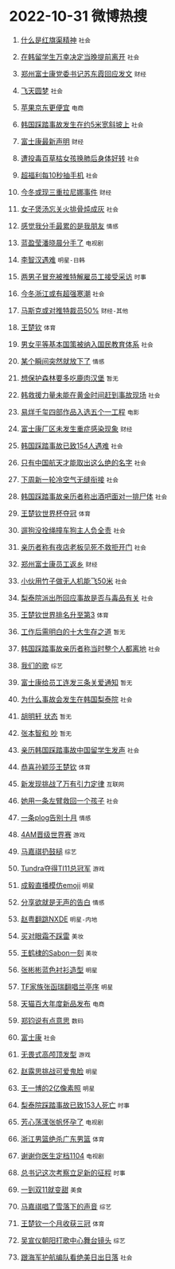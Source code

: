 # 2022-10-31 微博热搜 
1. [什么是红旗渠精神](https://m.weibo.cn/search?containerid=100103type%3D1%26t%3D10%26q%3D%23%E4%BB%80%E4%B9%88%E6%98%AF%E7%BA%A2%E6%97%97%E6%B8%A0%E7%B2%BE%E7%A5%9E%23&stream_entry_id=51&isnewpage=1&extparam=seat%3D1%26c_type%3D51%26filter_type%3Drealtimehot%26pos%3D0%26dgr%3D0%26cate%3D10103%26display_time%3D1667167445%26pre_seqid%3D1667167445843025306314&luicode=10000011&lfid=106003type%3D25%26t%3D3%26disable_hot%3D1%26filter_type%3Drealtimehot) `社会` 

2. [在韩留学生万幸决定当晚提前离开](https://m.weibo.cn/search?containerid=100103type%3D1%26t%3D10%26q%3D%23%E5%9C%A8%E9%9F%A9%E7%95%99%E5%AD%A6%E7%94%9F%E4%B8%87%E5%B9%B8%E5%86%B3%E5%AE%9A%E5%BD%93%E6%99%9A%E6%8F%90%E5%89%8D%E7%A6%BB%E5%BC%80%23&stream_entry_id=31&isnewpage=1&extparam=seat%3D1%26realpos%3D1%26pos%3D0%26band_rank%3D1%26dgr%3D0%26flag%3D0%26c_type%3D31%26q%3D%2523%25E5%259C%25A8%25E9%259F%25A9%25E7%2595%2599%25E5%25AD%25A6%25E7%2594%259F%25E4%25B8%2587%25E5%25B9%25B8%25E5%2586%25B3%25E5%25AE%259A%25E5%25BD%2593%25E6%2599%259A%25E6%258F%2590%25E5%2589%258D%25E7%25A6%25BB%25E5%25BC%2580%2523%26filter_type%3Drealtimehot%26cate%3D0%26lcate%3D5001%26display_time%3D1667167445%26pre_seqid%3D1667167445843025306314&luicode=10000011&lfid=106003type%3D25%26t%3D3%26disable_hot%3D1%26filter_type%3Drealtimehot) `社会` 

3. [郑州富士康党委书记苏东霞回应发文](https://m.weibo.cn/search?containerid=100103type%3D1%26t%3D10%26q%3D%23%E9%83%91%E5%B7%9E%E5%AF%8C%E5%A3%AB%E5%BA%B7%E5%85%9A%E5%A7%94%E4%B9%A6%E8%AE%B0%E8%8B%8F%E4%B8%9C%E9%9C%9E%E5%9B%9E%E5%BA%94%E5%8F%91%E6%96%87%23&stream_entry_id=31&isnewpage=1&extparam=seat%3D1%26realpos%3D2%26pos%3D1%26band_rank%3D2%26dgr%3D0%26flag%3D0%26c_type%3D31%26q%3D%2523%25E9%2583%2591%25E5%25B7%259E%25E5%25AF%258C%25E5%25A3%25AB%25E5%25BA%25B7%25E5%2585%259A%25E5%25A7%2594%25E4%25B9%25A6%25E8%25AE%25B0%25E8%258B%258F%25E4%25B8%259C%25E9%259C%259E%25E5%259B%259E%25E5%25BA%2594%25E5%258F%2591%25E6%2596%2587%2523%26filter_type%3Drealtimehot%26cate%3D0%26lcate%3D5001%26display_time%3D1667167445%26pre_seqid%3D1667167445843025306314&luicode=10000011&lfid=106003type%3D25%26t%3D3%26disable_hot%3D1%26filter_type%3Drealtimehot) `财经` 

4. [飞天圆梦](https://m.weibo.cn/search?containerid=100103type%3D1%26t%3D10%26q%3D%23%E9%A3%9E%E5%A4%A9%E5%9C%86%E6%A2%A6%23&stream_entry_id=31&isnewpage=1&extparam=seat%3D1%26realpos%3D3%26pos%3D2%26band_rank%3D3%26dgr%3D0%26flag%3D0%26c_type%3D31%26q%3D%2523%25E9%25A3%259E%25E5%25A4%25A9%25E5%259C%2586%25E6%25A2%25A6%2523%26filter_type%3Drealtimehot%26cate%3D0%26lcate%3D5001%26display_time%3D1667167445%26pre_seqid%3D1667167445843025306314&luicode=10000011&lfid=106003type%3D25%26t%3D3%26disable_hot%3D1%26filter_type%3Drealtimehot) `社会` 

5. [苹果京东更便宜](https://m.weibo.cn/search?containerid=100103type%3D1%26t%3D10%26q%3D%23%E8%8B%B9%E6%9E%9C%E4%BA%AC%E4%B8%9C%E6%9B%B4%E4%BE%BF%E5%AE%9C%23&stream_entry_id=31&isnewpage=1&extparam=seat%3D1%26pos%3D3%26band_rank%3D4%26topic_ad%3D1%26dgr%3D0%26c_type%3D31%26q%3D%2523%25E8%258B%25B9%25E6%259E%259C%25E4%25BA%25AC%25E4%25B8%259C%25E6%259B%25B4%25E4%25BE%25BF%25E5%25AE%259C%2523%26filter_type%3Drealtimehot%26cate%3D0%26lcate%3D5001%26adid%3D169555%26display_time%3D1667167445%26pre_seqid%3D1667167445843025306314&luicode=10000011&lfid=106003type%3D25%26t%3D3%26disable_hot%3D1%26filter_type%3Drealtimehot) `电商` 

6. [韩国踩踏事故发生在约5米宽斜坡上](https://m.weibo.cn/search?containerid=100103type%3D1%26t%3D10%26q%3D%23%E9%9F%A9%E5%9B%BD%E8%B8%A9%E8%B8%8F%E4%BA%8B%E6%95%85%E5%8F%91%E7%94%9F%E5%9C%A8%E7%BA%A65%E7%B1%B3%E5%AE%BD%E6%96%9C%E5%9D%A1%E4%B8%8A%23&stream_entry_id=31&isnewpage=1&extparam=seat%3D1%26realpos%3D4%26pos%3D4%26band_rank%3D4%26dgr%3D0%26flag%3D0%26c_type%3D31%26q%3D%2523%25E9%259F%25A9%25E5%259B%25BD%25E8%25B8%25A9%25E8%25B8%258F%25E4%25BA%258B%25E6%2595%2585%25E5%258F%2591%25E7%2594%259F%25E5%259C%25A8%25E7%25BA%25A65%25E7%25B1%25B3%25E5%25AE%25BD%25E6%2596%259C%25E5%259D%25A1%25E4%25B8%258A%2523%26filter_type%3Drealtimehot%26cate%3D0%26lcate%3D5001%26display_time%3D1667167445%26pre_seqid%3D1667167445843025306314&luicode=10000011&lfid=106003type%3D25%26t%3D3%26disable_hot%3D1%26filter_type%3Drealtimehot) `社会` 

7. [富士康最新声明](https://m.weibo.cn/search?containerid=100103type%3D1%26t%3D10%26q%3D%23%E5%AF%8C%E5%A3%AB%E5%BA%B7%E6%9C%80%E6%96%B0%E5%A3%B0%E6%98%8E%23&stream_entry_id=31&isnewpage=1&extparam=seat%3D1%26realpos%3D5%26pos%3D5%26band_rank%3D5%26dgr%3D0%26flag%3D0%26c_type%3D31%26q%3D%2523%25E5%25AF%258C%25E5%25A3%25AB%25E5%25BA%25B7%25E6%259C%2580%25E6%2596%25B0%25E5%25A3%25B0%25E6%2598%258E%2523%26filter_type%3Drealtimehot%26cate%3D0%26lcate%3D5001%26display_time%3D1667167445%26pre_seqid%3D1667167445843025306314&luicode=10000011&lfid=106003type%3D25%26t%3D3%26disable_hot%3D1%26filter_type%3Drealtimehot) `财经` 

8. [遭投毒百草枯女孩换肺后身体好转](https://m.weibo.cn/search?containerid=100103type%3D1%26t%3D10%26q%3D%23%E9%81%AD%E6%8A%95%E6%AF%92%E7%99%BE%E8%8D%89%E6%9E%AF%E5%A5%B3%E5%AD%A9%E6%8D%A2%E8%82%BA%E5%90%8E%E8%BA%AB%E4%BD%93%E5%A5%BD%E8%BD%AC%23&stream_entry_id=31&isnewpage=1&extparam=seat%3D1%26realpos%3D6%26pos%3D6%26band_rank%3D6%26dgr%3D0%26flag%3D0%26c_type%3D31%26q%3D%2523%25E9%2581%25AD%25E6%258A%2595%25E6%25AF%2592%25E7%2599%25BE%25E8%258D%2589%25E6%259E%25AF%25E5%25A5%25B3%25E5%25AD%25A9%25E6%258D%25A2%25E8%2582%25BA%25E5%2590%258E%25E8%25BA%25AB%25E4%25BD%2593%25E5%25A5%25BD%25E8%25BD%25AC%2523%26filter_type%3Drealtimehot%26cate%3D0%26lcate%3D5001%26display_time%3D1667167445%26pre_seqid%3D1667167445843025306314&luicode=10000011&lfid=106003type%3D25%26t%3D3%26disable_hot%3D1%26filter_type%3Drealtimehot) `社会` 

9. [超福利每10秒抽手机](https://m.weibo.cn/search?containerid=100103type%3D1%26t%3D10%26q%3D%23%E8%B6%85%E7%A6%8F%E5%88%A9%E6%AF%8F10%E7%A7%92%E6%8A%BD%E6%89%8B%E6%9C%BA%23&stream_entry_id=31&isnewpage=1&extparam=seat%3D1%26pos%3D7%26band_rank%3D7%26topic_ad%3D1%26dgr%3D0%26c_type%3D31%26q%3D%2523%25E8%25B6%2585%25E7%25A6%258F%25E5%2588%25A9%25E6%25AF%258F10%25E7%25A7%2592%25E6%258A%25BD%25E6%2589%258B%25E6%259C%25BA%2523%26filter_type%3Drealtimehot%26cate%3D0%26lcate%3D5001%26adid%3D169393%26display_time%3D1667167445%26pre_seqid%3D1667167445843025306314&luicode=10000011&lfid=106003type%3D25%26t%3D3%26disable_hot%3D1%26filter_type%3Drealtimehot) `社会` 

10. [今冬或现三重拉尼娜事件](https://m.weibo.cn/search?containerid=100103type%3D1%26t%3D10%26q%3D%23%E4%BB%8A%E5%86%AC%E6%88%96%E7%8E%B0%E4%B8%89%E9%87%8D%E6%8B%89%E5%B0%BC%E5%A8%9C%E4%BA%8B%E4%BB%B6%23&stream_entry_id=31&isnewpage=1&extparam=seat%3D1%26realpos%3D7%26pos%3D8%26band_rank%3D7%26dgr%3D0%26flag%3D0%26c_type%3D31%26q%3D%2523%25E4%25BB%258A%25E5%2586%25AC%25E6%2588%2596%25E7%258E%25B0%25E4%25B8%2589%25E9%2587%258D%25E6%258B%2589%25E5%25B0%25BC%25E5%25A8%259C%25E4%25BA%258B%25E4%25BB%25B6%2523%26filter_type%3Drealtimehot%26cate%3D0%26lcate%3D5001%26display_time%3D1667167445%26pre_seqid%3D1667167445843025306314&luicode=10000011&lfid=106003type%3D25%26t%3D3%26disable_hot%3D1%26filter_type%3Drealtimehot) `财经` 

11. [女子煲汤忘关火排骨炖成灰](https://m.weibo.cn/search?containerid=100103type%3D1%26t%3D10%26q%3D%23%E5%A5%B3%E5%AD%90%E7%85%B2%E6%B1%A4%E5%BF%98%E5%85%B3%E7%81%AB%E6%8E%92%E9%AA%A8%E7%82%96%E6%88%90%E7%81%B0%23&stream_entry_id=31&isnewpage=1&extparam=seat%3D1%26realpos%3D8%26pos%3D9%26band_rank%3D8%26dgr%3D0%26flag%3D0%26c_type%3D31%26q%3D%2523%25E5%25A5%25B3%25E5%25AD%2590%25E7%2585%25B2%25E6%25B1%25A4%25E5%25BF%2598%25E5%2585%25B3%25E7%2581%25AB%25E6%258E%2592%25E9%25AA%25A8%25E7%2582%2596%25E6%2588%2590%25E7%2581%25B0%2523%26filter_type%3Drealtimehot%26cate%3D0%26lcate%3D5001%26display_time%3D1667167445%26pre_seqid%3D1667167445843025306314&luicode=10000011&lfid=106003type%3D25%26t%3D3%26disable_hot%3D1%26filter_type%3Drealtimehot) `社会` 

12. [感觉我分手最累的是我朋友](https://m.weibo.cn/search?containerid=100103type%3D1%26t%3D10%26q%3D%23%E6%84%9F%E8%A7%89%E6%88%91%E5%88%86%E6%89%8B%E6%9C%80%E7%B4%AF%E7%9A%84%E6%98%AF%E6%88%91%E6%9C%8B%E5%8F%8B%23&stream_entry_id=31&isnewpage=1&extparam=seat%3D1%26realpos%3D9%26pos%3D10%26band_rank%3D9%26dgr%3D0%26flag%3D0%26c_type%3D31%26q%3D%2523%25E6%2584%259F%25E8%25A7%2589%25E6%2588%2591%25E5%2588%2586%25E6%2589%258B%25E6%259C%2580%25E7%25B4%25AF%25E7%259A%2584%25E6%2598%25AF%25E6%2588%2591%25E6%259C%258B%25E5%258F%258B%2523%26filter_type%3Drealtimehot%26cate%3D0%26lcate%3D5001%26display_time%3D1667167445%26pre_seqid%3D1667167445843025306314&luicode=10000011&lfid=106003type%3D25%26t%3D3%26disable_hot%3D1%26filter_type%3Drealtimehot) `情感` 

13. [蓝盈莹潘晓晨分手了](https://m.weibo.cn/search?containerid=100103type%3D1%26t%3D10%26q%3D%23%E8%93%9D%E7%9B%88%E8%8E%B9%E6%BD%98%E6%99%93%E6%99%A8%E5%88%86%E6%89%8B%E4%BA%86%23&stream_entry_id=31&isnewpage=1&extparam=seat%3D1%26realpos%3D10%26pos%3D11%26band_rank%3D10%26dgr%3D0%26flag%3D2%26c_type%3D31%26q%3D%2523%25E8%2593%259D%25E7%259B%2588%25E8%258E%25B9%25E6%25BD%2598%25E6%2599%2593%25E6%2599%25A8%25E5%2588%2586%25E6%2589%258B%25E4%25BA%2586%2523%26filter_type%3Drealtimehot%26cate%3D0%26lcate%3D5001%26display_time%3D1667167445%26pre_seqid%3D1667167445843025306314&luicode=10000011&lfid=106003type%3D25%26t%3D3%26disable_hot%3D1%26filter_type%3Drealtimehot) `电视剧` 

14. [李智汉遇难](https://m.weibo.cn/search?containerid=100103type%3D1%26t%3D10%26q%3D%23%E6%9D%8E%E6%99%BA%E6%B1%89%E9%81%87%E9%9A%BE%23&stream_entry_id=31&isnewpage=1&extparam=seat%3D1%26realpos%3D11%26pos%3D12%26band_rank%3D11%26dgr%3D0%26flag%3D2%26c_type%3D31%26q%3D%2523%25E6%259D%258E%25E6%2599%25BA%25E6%25B1%2589%25E9%2581%2587%25E9%259A%25BE%2523%26filter_type%3Drealtimehot%26cate%3D0%26lcate%3D5001%26display_time%3D1667167445%26pre_seqid%3D1667167445843025306314&luicode=10000011&lfid=106003type%3D25%26t%3D3%26disable_hot%3D1%26filter_type%3Drealtimehot) `明星-日韩` 

15. [两男子冒充被推特解雇员工接受采访](https://m.weibo.cn/search?containerid=100103type%3D1%26t%3D10%26q%3D%23%E4%B8%A4%E7%94%B7%E5%AD%90%E5%86%92%E5%85%85%E8%A2%AB%E6%8E%A8%E7%89%B9%E8%A7%A3%E9%9B%87%E5%91%98%E5%B7%A5%E6%8E%A5%E5%8F%97%E9%87%87%E8%AE%BF%23&stream_entry_id=31&isnewpage=1&extparam=seat%3D1%26realpos%3D12%26pos%3D13%26band_rank%3D12%26dgr%3D0%26flag%3D1%26c_type%3D31%26q%3D%2523%25E4%25B8%25A4%25E7%2594%25B7%25E5%25AD%2590%25E5%2586%2592%25E5%2585%2585%25E8%25A2%25AB%25E6%258E%25A8%25E7%2589%25B9%25E8%25A7%25A3%25E9%259B%2587%25E5%2591%2598%25E5%25B7%25A5%25E6%258E%25A5%25E5%258F%2597%25E9%2587%2587%25E8%25AE%25BF%2523%26filter_type%3Drealtimehot%26cate%3D0%26lcate%3D5001%26display_time%3D1667167445%26pre_seqid%3D1667167445843025306314&luicode=10000011&lfid=106003type%3D25%26t%3D3%26disable_hot%3D1%26filter_type%3Drealtimehot) `时事` 

16. [今冬浙江或有超强寒潮](https://m.weibo.cn/search?containerid=100103type%3D1%26t%3D10%26q%3D%23%E4%BB%8A%E5%86%AC%E6%B5%99%E6%B1%9F%E6%88%96%E6%9C%89%E8%B6%85%E5%BC%BA%E5%AF%92%E6%BD%AE%23&stream_entry_id=31&isnewpage=1&extparam=seat%3D1%26realpos%3D13%26pos%3D14%26band_rank%3D13%26dgr%3D0%26flag%3D1%26c_type%3D31%26q%3D%2523%25E4%25BB%258A%25E5%2586%25AC%25E6%25B5%2599%25E6%25B1%259F%25E6%2588%2596%25E6%259C%2589%25E8%25B6%2585%25E5%25BC%25BA%25E5%25AF%2592%25E6%25BD%25AE%2523%26filter_type%3Drealtimehot%26cate%3D0%26lcate%3D5001%26display_time%3D1667167445%26pre_seqid%3D1667167445843025306314&luicode=10000011&lfid=106003type%3D25%26t%3D3%26disable_hot%3D1%26filter_type%3Drealtimehot) `社会` 

17. [马斯克或对推特裁员50%](https://m.weibo.cn/search?containerid=100103type%3D1%26t%3D10%26q%3D%23%E9%A9%AC%E6%96%AF%E5%85%8B%E6%88%96%E5%AF%B9%E6%8E%A8%E7%89%B9%E8%A3%81%E5%91%9850%25%23&stream_entry_id=31&isnewpage=1&extparam=seat%3D1%26realpos%3D14%26pos%3D15%26band_rank%3D14%26dgr%3D0%26flag%3D0%26c_type%3D31%26q%3D%2523%25E9%25A9%25AC%25E6%2596%25AF%25E5%2585%258B%25E6%2588%2596%25E5%25AF%25B9%25E6%258E%25A8%25E7%2589%25B9%25E8%25A3%2581%25E5%2591%259850%2525%2523%26filter_type%3Drealtimehot%26cate%3D0%26lcate%3D5001%26display_time%3D1667167445%26pre_seqid%3D1667167445843025306314&luicode=10000011&lfid=106003type%3D25%26t%3D3%26disable_hot%3D1%26filter_type%3Drealtimehot) `财经-其他` 

18. [王楚钦](https://m.weibo.cn/search?containerid=100103type%3D1%26t%3D10%26q%3D%23%E7%8E%8B%E6%A5%9A%E9%92%A6%23&stream_entry_id=31&isnewpage=1&extparam=seat%3D1%26realpos%3D15%26pos%3D16%26band_rank%3D15%26dgr%3D0%26flag%3D0%26c_type%3D31%26q%3D%2523%25E7%258E%258B%25E6%25A5%259A%25E9%2592%25A6%2523%26filter_type%3Drealtimehot%26cate%3D0%26lcate%3D5001%26display_time%3D1667167445%26pre_seqid%3D1667167445843025306314&luicode=10000011&lfid=106003type%3D25%26t%3D3%26disable_hot%3D1%26filter_type%3Drealtimehot) `体育` 

19. [男女平等基本国策被纳入国民教育体系](https://m.weibo.cn/search?containerid=100103type%3D1%26t%3D10%26q%3D%23%E7%94%B7%E5%A5%B3%E5%B9%B3%E7%AD%89%E5%9F%BA%E6%9C%AC%E5%9B%BD%E7%AD%96%E8%A2%AB%E7%BA%B3%E5%85%A5%E5%9B%BD%E6%B0%91%E6%95%99%E8%82%B2%E4%BD%93%E7%B3%BB%23&stream_entry_id=31&isnewpage=1&extparam=seat%3D1%26realpos%3D16%26pos%3D17%26band_rank%3D16%26dgr%3D0%26flag%3D0%26c_type%3D31%26q%3D%2523%25E7%2594%25B7%25E5%25A5%25B3%25E5%25B9%25B3%25E7%25AD%2589%25E5%259F%25BA%25E6%259C%25AC%25E5%259B%25BD%25E7%25AD%2596%25E8%25A2%25AB%25E7%25BA%25B3%25E5%2585%25A5%25E5%259B%25BD%25E6%25B0%2591%25E6%2595%2599%25E8%2582%25B2%25E4%25BD%2593%25E7%25B3%25BB%2523%26filter_type%3Drealtimehot%26cate%3D0%26lcate%3D5001%26display_time%3D1667167445%26pre_seqid%3D1667167445843025306314&luicode=10000011&lfid=106003type%3D25%26t%3D3%26disable_hot%3D1%26filter_type%3Drealtimehot) `社会` 

20. [某个瞬间突然就放下了](https://m.weibo.cn/search?containerid=100103type%3D1%26t%3D10%26q%3D%23%E6%9F%90%E4%B8%AA%E7%9E%AC%E9%97%B4%E7%AA%81%E7%84%B6%E5%B0%B1%E6%94%BE%E4%B8%8B%E4%BA%86%23&stream_entry_id=31&isnewpage=1&extparam=seat%3D1%26realpos%3D17%26pos%3D18%26band_rank%3D17%26dgr%3D0%26flag%3D0%26c_type%3D31%26q%3D%2523%25E6%259F%2590%25E4%25B8%25AA%25E7%259E%25AC%25E9%2597%25B4%25E7%25AA%2581%25E7%2584%25B6%25E5%25B0%25B1%25E6%2594%25BE%25E4%25B8%258B%25E4%25BA%2586%2523%26filter_type%3Drealtimehot%26cate%3D0%26lcate%3D5001%26display_time%3D1667167445%26pre_seqid%3D1667167445843025306314&luicode=10000011&lfid=106003type%3D25%26t%3D3%26disable_hot%3D1%26filter_type%3Drealtimehot) `情感` 

21. [想保护森林要多吃鹿肉汉堡](https://m.weibo.cn/search?containerid=100103type%3D1%26t%3D10%26q%3D%23%E6%83%B3%E4%BF%9D%E6%8A%A4%E6%A3%AE%E6%9E%97%E8%A6%81%E5%A4%9A%E5%90%83%E9%B9%BF%E8%82%89%E6%B1%89%E5%A0%A1%23&stream_entry_id=31&isnewpage=1&extparam=seat%3D1%26realpos%3D18%26pos%3D19%26band_rank%3D18%26dgr%3D0%26flag%3D0%26c_type%3D31%26q%3D%2523%25E6%2583%25B3%25E4%25BF%259D%25E6%258A%25A4%25E6%25A3%25AE%25E6%259E%2597%25E8%25A6%2581%25E5%25A4%259A%25E5%2590%2583%25E9%25B9%25BF%25E8%2582%2589%25E6%25B1%2589%25E5%25A0%25A1%2523%26filter_type%3Drealtimehot%26cate%3D0%26lcate%3D5001%26display_time%3D1667167445%26pre_seqid%3D1667167445843025306314&luicode=10000011&lfid=106003type%3D25%26t%3D3%26disable_hot%3D1%26filter_type%3Drealtimehot) `暂无` 

22. [韩救援力量未能在黄金时间赶到事故现场](https://m.weibo.cn/search?containerid=100103type%3D1%26t%3D10%26q%3D%23%E9%9F%A9%E6%95%91%E6%8F%B4%E5%8A%9B%E9%87%8F%E6%9C%AA%E8%83%BD%E5%9C%A8%E9%BB%84%E9%87%91%E6%97%B6%E9%97%B4%E8%B5%B6%E5%88%B0%E4%BA%8B%E6%95%85%E7%8E%B0%E5%9C%BA%23&stream_entry_id=31&isnewpage=1&extparam=seat%3D1%26realpos%3D19%26pos%3D20%26band_rank%3D19%26dgr%3D0%26flag%3D0%26c_type%3D31%26q%3D%2523%25E9%259F%25A9%25E6%2595%2591%25E6%258F%25B4%25E5%258A%259B%25E9%2587%258F%25E6%259C%25AA%25E8%2583%25BD%25E5%259C%25A8%25E9%25BB%2584%25E9%2587%2591%25E6%2597%25B6%25E9%2597%25B4%25E8%25B5%25B6%25E5%2588%25B0%25E4%25BA%258B%25E6%2595%2585%25E7%258E%25B0%25E5%259C%25BA%2523%26filter_type%3Drealtimehot%26cate%3D0%26lcate%3D5001%26display_time%3D1667167445%26pre_seqid%3D1667167445843025306314&luicode=10000011&lfid=106003type%3D25%26t%3D3%26disable_hot%3D1%26filter_type%3Drealtimehot) `社会` 

23. [易烊千玺四部作品入选五个一工程](https://m.weibo.cn/search?containerid=100103type%3D1%26t%3D10%26q%3D%23%E6%98%93%E7%83%8A%E5%8D%83%E7%8E%BA%E5%9B%9B%E9%83%A8%E4%BD%9C%E5%93%81%E5%85%A5%E9%80%89%E4%BA%94%E4%B8%AA%E4%B8%80%E5%B7%A5%E7%A8%8B%23&stream_entry_id=31&isnewpage=1&extparam=seat%3D1%26realpos%3D20%26pos%3D21%26band_rank%3D20%26dgr%3D0%26flag%3D0%26c_type%3D31%26q%3D%2523%25E6%2598%2593%25E7%2583%258A%25E5%258D%2583%25E7%258E%25BA%25E5%259B%259B%25E9%2583%25A8%25E4%25BD%259C%25E5%2593%2581%25E5%2585%25A5%25E9%2580%2589%25E4%25BA%2594%25E4%25B8%25AA%25E4%25B8%2580%25E5%25B7%25A5%25E7%25A8%258B%2523%26filter_type%3Drealtimehot%26cate%3D0%26lcate%3D5001%26display_time%3D1667167445%26pre_seqid%3D1667167445843025306314&luicode=10000011&lfid=106003type%3D25%26t%3D3%26disable_hot%3D1%26filter_type%3Drealtimehot) `电影` 

24. [富士康厂区未发生重症感染现象](https://m.weibo.cn/search?containerid=100103type%3D1%26t%3D10%26q%3D%23%E5%AF%8C%E5%A3%AB%E5%BA%B7%E5%8E%82%E5%8C%BA%E6%9C%AA%E5%8F%91%E7%94%9F%E9%87%8D%E7%97%87%E6%84%9F%E6%9F%93%E7%8E%B0%E8%B1%A1%23&stream_entry_id=31&isnewpage=1&extparam=seat%3D1%26realpos%3D21%26pos%3D22%26band_rank%3D21%26dgr%3D0%26flag%3D0%26c_type%3D31%26q%3D%2523%25E5%25AF%258C%25E5%25A3%25AB%25E5%25BA%25B7%25E5%258E%2582%25E5%258C%25BA%25E6%259C%25AA%25E5%258F%2591%25E7%2594%259F%25E9%2587%258D%25E7%2597%2587%25E6%2584%259F%25E6%259F%2593%25E7%258E%25B0%25E8%25B1%25A1%2523%26filter_type%3Drealtimehot%26cate%3D0%26lcate%3D5001%26display_time%3D1667167445%26pre_seqid%3D1667167445843025306314&luicode=10000011&lfid=106003type%3D25%26t%3D3%26disable_hot%3D1%26filter_type%3Drealtimehot) `财经` 

25. [韩国踩踏事故已致154人遇难](https://m.weibo.cn/search?containerid=100103type%3D1%26t%3D10%26q%3D%23%E9%9F%A9%E5%9B%BD%E8%B8%A9%E8%B8%8F%E4%BA%8B%E6%95%85%E5%B7%B2%E8%87%B4154%E4%BA%BA%E9%81%87%E9%9A%BE%23&stream_entry_id=31&isnewpage=1&extparam=seat%3D1%26realpos%3D22%26pos%3D23%26band_rank%3D22%26dgr%3D0%26flag%3D0%26c_type%3D31%26q%3D%2523%25E9%259F%25A9%25E5%259B%25BD%25E8%25B8%25A9%25E8%25B8%258F%25E4%25BA%258B%25E6%2595%2585%25E5%25B7%25B2%25E8%2587%25B4154%25E4%25BA%25BA%25E9%2581%2587%25E9%259A%25BE%2523%26filter_type%3Drealtimehot%26cate%3D0%26lcate%3D5001%26display_time%3D1667167445%26pre_seqid%3D1667167445843025306314&luicode=10000011&lfid=106003type%3D25%26t%3D3%26disable_hot%3D1%26filter_type%3Drealtimehot) `社会` 

26. [只有中国航天才能取出这么绝的名字](https://m.weibo.cn/search?containerid=100103type%3D1%26t%3D10%26q%3D%23%E5%8F%AA%E6%9C%89%E4%B8%AD%E5%9B%BD%E8%88%AA%E5%A4%A9%E6%89%8D%E8%83%BD%E5%8F%96%E5%87%BA%E8%BF%99%E4%B9%88%E7%BB%9D%E7%9A%84%E5%90%8D%E5%AD%97%23&stream_entry_id=31&isnewpage=1&extparam=seat%3D1%26realpos%3D23%26pos%3D24%26band_rank%3D23%26dgr%3D0%26flag%3D0%26c_type%3D31%26q%3D%2523%25E5%258F%25AA%25E6%259C%2589%25E4%25B8%25AD%25E5%259B%25BD%25E8%2588%25AA%25E5%25A4%25A9%25E6%2589%258D%25E8%2583%25BD%25E5%258F%2596%25E5%2587%25BA%25E8%25BF%2599%25E4%25B9%2588%25E7%25BB%259D%25E7%259A%2584%25E5%2590%258D%25E5%25AD%2597%2523%26filter_type%3Drealtimehot%26cate%3D0%26lcate%3D5001%26display_time%3D1667167445%26pre_seqid%3D1667167445843025306314&luicode=10000011&lfid=106003type%3D25%26t%3D3%26disable_hot%3D1%26filter_type%3Drealtimehot) `社会` 

27. [下周新一轮冷空气无缝衔接](https://m.weibo.cn/search?containerid=100103type%3D1%26t%3D10%26q%3D%23%E4%B8%8B%E5%91%A8%E6%96%B0%E4%B8%80%E8%BD%AE%E5%86%B7%E7%A9%BA%E6%B0%94%E6%97%A0%E7%BC%9D%E8%A1%94%E6%8E%A5%23&stream_entry_id=31&isnewpage=1&extparam=seat%3D1%26realpos%3D24%26pos%3D25%26band_rank%3D24%26dgr%3D0%26flag%3D0%26c_type%3D31%26q%3D%2523%25E4%25B8%258B%25E5%2591%25A8%25E6%2596%25B0%25E4%25B8%2580%25E8%25BD%25AE%25E5%2586%25B7%25E7%25A9%25BA%25E6%25B0%2594%25E6%2597%25A0%25E7%25BC%259D%25E8%25A1%2594%25E6%258E%25A5%2523%26filter_type%3Drealtimehot%26cate%3D0%26lcate%3D5001%26display_time%3D1667167445%26pre_seqid%3D1667167445843025306314&luicode=10000011&lfid=106003type%3D25%26t%3D3%26disable_hot%3D1%26filter_type%3Drealtimehot) `社会` 

28. [韩国踩踏事故亲历者称出酒吧面对一排尸体](https://m.weibo.cn/search?containerid=100103type%3D1%26t%3D10%26q%3D%23%E9%9F%A9%E5%9B%BD%E8%B8%A9%E8%B8%8F%E4%BA%8B%E6%95%85%E4%BA%B2%E5%8E%86%E8%80%85%E7%A7%B0%E5%87%BA%E9%85%92%E5%90%A7%E9%9D%A2%E5%AF%B9%E4%B8%80%E6%8E%92%E5%B0%B8%E4%BD%93%23&stream_entry_id=31&isnewpage=1&extparam=seat%3D1%26realpos%3D25%26pos%3D26%26band_rank%3D25%26dgr%3D0%26flag%3D0%26c_type%3D31%26q%3D%2523%25E9%259F%25A9%25E5%259B%25BD%25E8%25B8%25A9%25E8%25B8%258F%25E4%25BA%258B%25E6%2595%2585%25E4%25BA%25B2%25E5%258E%2586%25E8%2580%2585%25E7%25A7%25B0%25E5%2587%25BA%25E9%2585%2592%25E5%2590%25A7%25E9%259D%25A2%25E5%25AF%25B9%25E4%25B8%2580%25E6%258E%2592%25E5%25B0%25B8%25E4%25BD%2593%2523%26filter_type%3Drealtimehot%26cate%3D0%26lcate%3D5001%26display_time%3D1667167445%26pre_seqid%3D1667167445843025306314&luicode=10000011&lfid=106003type%3D25%26t%3D3%26disable_hot%3D1%26filter_type%3Drealtimehot) `社会` 

29. [王楚钦世界杯夺冠](https://m.weibo.cn/search?containerid=100103type%3D1%26t%3D10%26q%3D%23%E7%8E%8B%E6%A5%9A%E9%92%A6%E4%B8%96%E7%95%8C%E6%9D%AF%E5%A4%BA%E5%86%A0%23&stream_entry_id=31&isnewpage=1&extparam=seat%3D1%26realpos%3D26%26pos%3D27%26band_rank%3D26%26dgr%3D0%26flag%3D0%26c_type%3D31%26q%3D%2523%25E7%258E%258B%25E6%25A5%259A%25E9%2592%25A6%25E4%25B8%2596%25E7%2595%258C%25E6%259D%25AF%25E5%25A4%25BA%25E5%2586%25A0%2523%26filter_type%3Drealtimehot%26cate%3D0%26lcate%3D5001%26display_time%3D1667167445%26pre_seqid%3D1667167445843025306314&luicode=10000011&lfid=106003type%3D25%26t%3D3%26disable_hot%3D1%26filter_type%3Drealtimehot) `体育` 

30. [遛狗没拴绳撞车狗主人负全责](https://m.weibo.cn/search?containerid=100103type%3D1%26t%3D10%26q%3D%23%E9%81%9B%E7%8B%97%E6%B2%A1%E6%8B%B4%E7%BB%B3%E6%92%9E%E8%BD%A6%E7%8B%97%E4%B8%BB%E4%BA%BA%E8%B4%9F%E5%85%A8%E8%B4%A3%23&stream_entry_id=31&isnewpage=1&extparam=seat%3D1%26realpos%3D27%26pos%3D28%26band_rank%3D27%26dgr%3D0%26flag%3D0%26c_type%3D31%26q%3D%2523%25E9%2581%259B%25E7%258B%2597%25E6%25B2%25A1%25E6%258B%25B4%25E7%25BB%25B3%25E6%2592%259E%25E8%25BD%25A6%25E7%258B%2597%25E4%25B8%25BB%25E4%25BA%25BA%25E8%25B4%259F%25E5%2585%25A8%25E8%25B4%25A3%2523%26filter_type%3Drealtimehot%26cate%3D0%26lcate%3D5001%26display_time%3D1667167445%26pre_seqid%3D1667167445843025306314&luicode=10000011&lfid=106003type%3D25%26t%3D3%26disable_hot%3D1%26filter_type%3Drealtimehot) `社会` 

31. [亲历者称有夜店老板见死不救拒开门](https://m.weibo.cn/search?containerid=100103type%3D1%26t%3D10%26q%3D%23%E4%BA%B2%E5%8E%86%E8%80%85%E7%A7%B0%E6%9C%89%E5%A4%9C%E5%BA%97%E8%80%81%E6%9D%BF%E8%A7%81%E6%AD%BB%E4%B8%8D%E6%95%91%E6%8B%92%E5%BC%80%E9%97%A8%23&stream_entry_id=31&isnewpage=1&extparam=seat%3D1%26realpos%3D28%26pos%3D29%26band_rank%3D28%26dgr%3D0%26flag%3D0%26c_type%3D31%26q%3D%2523%25E4%25BA%25B2%25E5%258E%2586%25E8%2580%2585%25E7%25A7%25B0%25E6%259C%2589%25E5%25A4%259C%25E5%25BA%2597%25E8%2580%2581%25E6%259D%25BF%25E8%25A7%2581%25E6%25AD%25BB%25E4%25B8%258D%25E6%2595%2591%25E6%258B%2592%25E5%25BC%2580%25E9%2597%25A8%2523%26filter_type%3Drealtimehot%26cate%3D0%26lcate%3D5001%26display_time%3D1667167445%26pre_seqid%3D1667167445843025306314&luicode=10000011&lfid=106003type%3D25%26t%3D3%26disable_hot%3D1%26filter_type%3Drealtimehot) `社会` 

32. [郑州富士康员工返乡](https://m.weibo.cn/search?containerid=100103type%3D1%26t%3D10%26q%3D%23%E9%83%91%E5%B7%9E%E5%AF%8C%E5%A3%AB%E5%BA%B7%E5%91%98%E5%B7%A5%E8%BF%94%E4%B9%A1%23&stream_entry_id=31&isnewpage=1&extparam=seat%3D1%26realpos%3D29%26pos%3D30%26band_rank%3D29%26dgr%3D0%26flag%3D0%26c_type%3D31%26q%3D%2523%25E9%2583%2591%25E5%25B7%259E%25E5%25AF%258C%25E5%25A3%25AB%25E5%25BA%25B7%25E5%2591%2598%25E5%25B7%25A5%25E8%25BF%2594%25E4%25B9%25A1%2523%26filter_type%3Drealtimehot%26cate%3D0%26lcate%3D5001%26display_time%3D1667167445%26pre_seqid%3D1667167445843025306314&luicode=10000011&lfid=106003type%3D25%26t%3D3%26disable_hot%3D1%26filter_type%3Drealtimehot) `财经` 

33. [小伙用竹子做无人机能飞50米](https://m.weibo.cn/search?containerid=100103type%3D1%26t%3D10%26q%3D%23%E5%B0%8F%E4%BC%99%E7%94%A8%E7%AB%B9%E5%AD%90%E5%81%9A%E6%97%A0%E4%BA%BA%E6%9C%BA%E8%83%BD%E9%A3%9E50%E7%B1%B3%23&stream_entry_id=31&isnewpage=1&extparam=seat%3D1%26realpos%3D30%26pos%3D31%26band_rank%3D30%26dgr%3D0%26flag%3D0%26c_type%3D31%26q%3D%2523%25E5%25B0%258F%25E4%25BC%2599%25E7%2594%25A8%25E7%25AB%25B9%25E5%25AD%2590%25E5%2581%259A%25E6%2597%25A0%25E4%25BA%25BA%25E6%259C%25BA%25E8%2583%25BD%25E9%25A3%259E50%25E7%25B1%25B3%2523%26filter_type%3Drealtimehot%26cate%3D0%26lcate%3D5001%26display_time%3D1667167445%26pre_seqid%3D1667167445843025306314&luicode=10000011&lfid=106003type%3D25%26t%3D3%26disable_hot%3D1%26filter_type%3Drealtimehot) `社会` 

34. [梨泰院派出所回应事故是否与毒品有关](https://m.weibo.cn/search?containerid=100103type%3D1%26t%3D10%26q%3D%23%E6%A2%A8%E6%B3%B0%E9%99%A2%E6%B4%BE%E5%87%BA%E6%89%80%E5%9B%9E%E5%BA%94%E4%BA%8B%E6%95%85%E6%98%AF%E5%90%A6%E4%B8%8E%E6%AF%92%E5%93%81%E6%9C%89%E5%85%B3%23&stream_entry_id=31&isnewpage=1&extparam=seat%3D1%26realpos%3D31%26pos%3D32%26band_rank%3D31%26dgr%3D0%26flag%3D0%26c_type%3D31%26q%3D%2523%25E6%25A2%25A8%25E6%25B3%25B0%25E9%2599%25A2%25E6%25B4%25BE%25E5%2587%25BA%25E6%2589%2580%25E5%259B%259E%25E5%25BA%2594%25E4%25BA%258B%25E6%2595%2585%25E6%2598%25AF%25E5%2590%25A6%25E4%25B8%258E%25E6%25AF%2592%25E5%2593%2581%25E6%259C%2589%25E5%2585%25B3%2523%26filter_type%3Drealtimehot%26cate%3D0%26lcate%3D5001%26display_time%3D1667167445%26pre_seqid%3D1667167445843025306314&luicode=10000011&lfid=106003type%3D25%26t%3D3%26disable_hot%3D1%26filter_type%3Drealtimehot) `社会` 

35. [王楚钦世界排名升至第3](https://m.weibo.cn/search?containerid=100103type%3D1%26t%3D10%26q%3D%23%E7%8E%8B%E6%A5%9A%E9%92%A6%E4%B8%96%E7%95%8C%E6%8E%92%E5%90%8D%E5%8D%87%E8%87%B3%E7%AC%AC3%23&stream_entry_id=31&isnewpage=1&extparam=seat%3D1%26realpos%3D32%26pos%3D33%26band_rank%3D32%26dgr%3D0%26flag%3D0%26c_type%3D31%26q%3D%2523%25E7%258E%258B%25E6%25A5%259A%25E9%2592%25A6%25E4%25B8%2596%25E7%2595%258C%25E6%258E%2592%25E5%2590%258D%25E5%258D%2587%25E8%2587%25B3%25E7%25AC%25AC3%2523%26filter_type%3Drealtimehot%26cate%3D0%26lcate%3D5001%26display_time%3D1667167445%26pre_seqid%3D1667167445843025306314&luicode=10000011&lfid=106003type%3D25%26t%3D3%26disable_hot%3D1%26filter_type%3Drealtimehot) `体育` 

36. [工作后需明白的十大生存之道](https://m.weibo.cn/search?containerid=100103type%3D1%26t%3D10%26q%3D%23%E5%B7%A5%E4%BD%9C%E5%90%8E%E9%9C%80%E6%98%8E%E7%99%BD%E7%9A%84%E5%8D%81%E5%A4%A7%E7%94%9F%E5%AD%98%E4%B9%8B%E9%81%93%23&stream_entry_id=31&isnewpage=1&extparam=seat%3D1%26realpos%3D33%26pos%3D34%26band_rank%3D33%26dgr%3D0%26flag%3D0%26c_type%3D31%26q%3D%2523%25E5%25B7%25A5%25E4%25BD%259C%25E5%2590%258E%25E9%259C%2580%25E6%2598%258E%25E7%2599%25BD%25E7%259A%2584%25E5%258D%2581%25E5%25A4%25A7%25E7%2594%259F%25E5%25AD%2598%25E4%25B9%258B%25E9%2581%2593%2523%26filter_type%3Drealtimehot%26cate%3D0%26lcate%3D5001%26display_time%3D1667167445%26pre_seqid%3D1667167445843025306314&luicode=10000011&lfid=106003type%3D25%26t%3D3%26disable_hot%3D1%26filter_type%3Drealtimehot) `暂无` 

37. [韩国踩踏事故亲历者称当时整个人都离地](https://m.weibo.cn/search?containerid=100103type%3D1%26t%3D10%26q%3D%23%E9%9F%A9%E5%9B%BD%E8%B8%A9%E8%B8%8F%E4%BA%8B%E6%95%85%E4%BA%B2%E5%8E%86%E8%80%85%E7%A7%B0%E5%BD%93%E6%97%B6%E6%95%B4%E4%B8%AA%E4%BA%BA%E9%83%BD%E7%A6%BB%E5%9C%B0%23&stream_entry_id=31&isnewpage=1&extparam=seat%3D1%26realpos%3D34%26pos%3D35%26band_rank%3D34%26dgr%3D0%26flag%3D0%26c_type%3D31%26q%3D%2523%25E9%259F%25A9%25E5%259B%25BD%25E8%25B8%25A9%25E8%25B8%258F%25E4%25BA%258B%25E6%2595%2585%25E4%25BA%25B2%25E5%258E%2586%25E8%2580%2585%25E7%25A7%25B0%25E5%25BD%2593%25E6%2597%25B6%25E6%2595%25B4%25E4%25B8%25AA%25E4%25BA%25BA%25E9%2583%25BD%25E7%25A6%25BB%25E5%259C%25B0%2523%26filter_type%3Drealtimehot%26cate%3D0%26lcate%3D5001%26display_time%3D1667167445%26pre_seqid%3D1667167445843025306314&luicode=10000011&lfid=106003type%3D25%26t%3D3%26disable_hot%3D1%26filter_type%3Drealtimehot) `社会` 

38. [我们的歌](https://m.weibo.cn/search?containerid=100103type%3D1%26t%3D10%26q%3D%E6%88%91%E4%BB%AC%E7%9A%84%E6%AD%8C&stream_entry_id=31&isnewpage=1&extparam=seat%3D1%26realpos%3D35%26pos%3D36%26band_rank%3D35%26dgr%3D0%26flag%3D0%26c_type%3D31%26q%3D%25E6%2588%2591%25E4%25BB%25AC%25E7%259A%2584%25E6%25AD%258C%26filter_type%3Drealtimehot%26cate%3D0%26lcate%3D5001%26display_time%3D1667167445%26pre_seqid%3D1667167445843025306314&luicode=10000011&lfid=106003type%3D25%26t%3D3%26disable_hot%3D1%26filter_type%3Drealtimehot) `综艺` 

39. [富士康给员工连发三条关爱通知](https://m.weibo.cn/search?containerid=100103type%3D1%26t%3D10%26q%3D%23%E5%AF%8C%E5%A3%AB%E5%BA%B7%E7%BB%99%E5%91%98%E5%B7%A5%E8%BF%9E%E5%8F%91%E4%B8%89%E6%9D%A1%E5%85%B3%E7%88%B1%E9%80%9A%E7%9F%A5%23&stream_entry_id=31&isnewpage=1&extparam=seat%3D1%26realpos%3D36%26pos%3D37%26band_rank%3D36%26dgr%3D0%26flag%3D0%26c_type%3D31%26q%3D%2523%25E5%25AF%258C%25E5%25A3%25AB%25E5%25BA%25B7%25E7%25BB%2599%25E5%2591%2598%25E5%25B7%25A5%25E8%25BF%259E%25E5%258F%2591%25E4%25B8%2589%25E6%259D%25A1%25E5%2585%25B3%25E7%2588%25B1%25E9%2580%259A%25E7%259F%25A5%2523%26filter_type%3Drealtimehot%26cate%3D0%26lcate%3D5001%26display_time%3D1667167445%26pre_seqid%3D1667167445843025306314&luicode=10000011&lfid=106003type%3D25%26t%3D3%26disable_hot%3D1%26filter_type%3Drealtimehot) `暂无` 

40. [为什么事故会发生在韩国梨泰院](https://m.weibo.cn/search?containerid=100103type%3D1%26t%3D10%26q%3D%23%E4%B8%BA%E4%BB%80%E4%B9%88%E4%BA%8B%E6%95%85%E4%BC%9A%E5%8F%91%E7%94%9F%E5%9C%A8%E9%9F%A9%E5%9B%BD%E6%A2%A8%E6%B3%B0%E9%99%A2%23&stream_entry_id=31&isnewpage=1&extparam=seat%3D1%26realpos%3D37%26pos%3D38%26band_rank%3D37%26dgr%3D0%26flag%3D0%26c_type%3D31%26q%3D%2523%25E4%25B8%25BA%25E4%25BB%2580%25E4%25B9%2588%25E4%25BA%258B%25E6%2595%2585%25E4%25BC%259A%25E5%258F%2591%25E7%2594%259F%25E5%259C%25A8%25E9%259F%25A9%25E5%259B%25BD%25E6%25A2%25A8%25E6%25B3%25B0%25E9%2599%25A2%2523%26filter_type%3Drealtimehot%26cate%3D0%26lcate%3D5001%26display_time%3D1667167445%26pre_seqid%3D1667167445843025306314&luicode=10000011&lfid=106003type%3D25%26t%3D3%26disable_hot%3D1%26filter_type%3Drealtimehot) `社会` 

41. [胡明轩 状态](https://m.weibo.cn/search?containerid=100103type%3D1%26t%3D10%26q%3D%E8%83%A1%E6%98%8E%E8%BD%A9+%E7%8A%B6%E6%80%81&stream_entry_id=31&isnewpage=1&extparam=seat%3D1%26realpos%3D38%26pos%3D39%26band_rank%3D38%26dgr%3D0%26flag%3D0%26c_type%3D31%26q%3D%25E8%2583%25A1%25E6%2598%258E%25E8%25BD%25A9%2520%25E7%258A%25B6%25E6%2580%2581%26filter_type%3Drealtimehot%26cate%3D0%26lcate%3D5001%26display_time%3D1667167445%26pre_seqid%3D1667167445843025306314&luicode=10000011&lfid=106003type%3D25%26t%3D3%26disable_hot%3D1%26filter_type%3Drealtimehot) `暂无` 

42. [张本智和 吵](https://m.weibo.cn/search?containerid=100103type%3D1%26t%3D10%26q%3D%E5%BC%A0%E6%9C%AC%E6%99%BA%E5%92%8C+%E5%90%B5&stream_entry_id=31&isnewpage=1&extparam=seat%3D1%26realpos%3D39%26pos%3D40%26band_rank%3D39%26dgr%3D0%26flag%3D0%26c_type%3D31%26q%3D%25E5%25BC%25A0%25E6%259C%25AC%25E6%2599%25BA%25E5%2592%258C%2520%25E5%2590%25B5%26filter_type%3Drealtimehot%26cate%3D0%26lcate%3D5001%26display_time%3D1667167445%26pre_seqid%3D1667167445843025306314&luicode=10000011&lfid=106003type%3D25%26t%3D3%26disable_hot%3D1%26filter_type%3Drealtimehot) `暂无` 

43. [亲历韩国踩踏事故中国留学生发声](https://m.weibo.cn/search?containerid=100103type%3D1%26t%3D10%26q%3D%23%E4%BA%B2%E5%8E%86%E9%9F%A9%E5%9B%BD%E8%B8%A9%E8%B8%8F%E4%BA%8B%E6%95%85%E4%B8%AD%E5%9B%BD%E7%95%99%E5%AD%A6%E7%94%9F%E5%8F%91%E5%A3%B0%23&stream_entry_id=31&isnewpage=1&extparam=seat%3D1%26realpos%3D40%26pos%3D41%26band_rank%3D40%26dgr%3D0%26flag%3D0%26c_type%3D31%26q%3D%2523%25E4%25BA%25B2%25E5%258E%2586%25E9%259F%25A9%25E5%259B%25BD%25E8%25B8%25A9%25E8%25B8%258F%25E4%25BA%258B%25E6%2595%2585%25E4%25B8%25AD%25E5%259B%25BD%25E7%2595%2599%25E5%25AD%25A6%25E7%2594%259F%25E5%258F%2591%25E5%25A3%25B0%2523%26filter_type%3Drealtimehot%26cate%3D0%26lcate%3D5001%26display_time%3D1667167445%26pre_seqid%3D1667167445843025306314&luicode=10000011&lfid=106003type%3D25%26t%3D3%26disable_hot%3D1%26filter_type%3Drealtimehot) `社会` 

44. [恭喜孙颖莎王楚钦](https://m.weibo.cn/search?containerid=100103type%3D1%26t%3D10%26q%3D%23%E6%81%AD%E5%96%9C%E5%AD%99%E9%A2%96%E8%8E%8E%E7%8E%8B%E6%A5%9A%E9%92%A6%23&stream_entry_id=31&isnewpage=1&extparam=seat%3D1%26realpos%3D41%26pos%3D42%26band_rank%3D41%26dgr%3D0%26flag%3D0%26c_type%3D31%26q%3D%2523%25E6%2581%25AD%25E5%2596%259C%25E5%25AD%2599%25E9%25A2%2596%25E8%258E%258E%25E7%258E%258B%25E6%25A5%259A%25E9%2592%25A6%2523%26filter_type%3Drealtimehot%26cate%3D0%26lcate%3D5001%26display_time%3D1667167445%26pre_seqid%3D1667167445843025306314&luicode=10000011&lfid=106003type%3D25%26t%3D3%26disable_hot%3D1%26filter_type%3Drealtimehot) `体育` 

45. [新发现挑战了万有引力定律](https://m.weibo.cn/search?containerid=100103type%3D1%26t%3D10%26q%3D%23%E6%96%B0%E5%8F%91%E7%8E%B0%E6%8C%91%E6%88%98%E4%BA%86%E4%B8%87%E6%9C%89%E5%BC%95%E5%8A%9B%E5%AE%9A%E5%BE%8B%23&stream_entry_id=31&isnewpage=1&extparam=seat%3D1%26realpos%3D42%26pos%3D43%26band_rank%3D42%26dgr%3D0%26flag%3D1%26c_type%3D31%26q%3D%2523%25E6%2596%25B0%25E5%258F%2591%25E7%258E%25B0%25E6%258C%2591%25E6%2588%2598%25E4%25BA%2586%25E4%25B8%2587%25E6%259C%2589%25E5%25BC%2595%25E5%258A%259B%25E5%25AE%259A%25E5%25BE%258B%2523%26filter_type%3Drealtimehot%26cate%3D0%26lcate%3D5001%26display_time%3D1667167445%26pre_seqid%3D1667167445843025306314&luicode=10000011&lfid=106003type%3D25%26t%3D3%26disable_hot%3D1%26filter_type%3Drealtimehot) `互联网` 

46. [她用一条左臂救回一个孩子](https://m.weibo.cn/search?containerid=100103type%3D1%26t%3D10%26q%3D%23%E5%A5%B9%E7%94%A8%E4%B8%80%E6%9D%A1%E5%B7%A6%E8%87%82%E6%95%91%E5%9B%9E%E4%B8%80%E4%B8%AA%E5%AD%A9%E5%AD%90%23&stream_entry_id=31&isnewpage=1&extparam=seat%3D1%26realpos%3D43%26pos%3D44%26band_rank%3D43%26dgr%3D0%26flag%3D0%26c_type%3D31%26q%3D%2523%25E5%25A5%25B9%25E7%2594%25A8%25E4%25B8%2580%25E6%259D%25A1%25E5%25B7%25A6%25E8%2587%2582%25E6%2595%2591%25E5%259B%259E%25E4%25B8%2580%25E4%25B8%25AA%25E5%25AD%25A9%25E5%25AD%2590%2523%26filter_type%3Drealtimehot%26cate%3D0%26lcate%3D5001%26display_time%3D1667167445%26pre_seqid%3D1667167445843025306314&luicode=10000011&lfid=106003type%3D25%26t%3D3%26disable_hot%3D1%26filter_type%3Drealtimehot) `社会` 

47. [一条plog告别十月](https://m.weibo.cn/search?containerid=100103type%3D1%26t%3D10%26q%3D%23%E4%B8%80%E6%9D%A1plog%E5%91%8A%E5%88%AB%E5%8D%81%E6%9C%88%23&stream_entry_id=31&isnewpage=1&extparam=seat%3D1%26realpos%3D44%26pos%3D45%26band_rank%3D44%26dgr%3D0%26flag%3D0%26c_type%3D31%26q%3D%2523%25E4%25B8%2580%25E6%259D%25A1plog%25E5%2591%258A%25E5%2588%25AB%25E5%258D%2581%25E6%259C%2588%2523%26filter_type%3Drealtimehot%26cate%3D0%26lcate%3D5001%26display_time%3D1667167445%26pre_seqid%3D1667167445843025306314&luicode=10000011&lfid=106003type%3D25%26t%3D3%26disable_hot%3D1%26filter_type%3Drealtimehot) `情感` 

48. [4AM晋级世界赛](https://m.weibo.cn/search?containerid=100103type%3D1%26t%3D10%26q%3D%234AM%E6%99%8B%E7%BA%A7%E4%B8%96%E7%95%8C%E8%B5%9B%23&stream_entry_id=31&isnewpage=1&extparam=seat%3D1%26realpos%3D45%26pos%3D46%26band_rank%3D45%26dgr%3D0%26flag%3D0%26c_type%3D31%26q%3D%25234AM%25E6%2599%258B%25E7%25BA%25A7%25E4%25B8%2596%25E7%2595%258C%25E8%25B5%259B%2523%26filter_type%3Drealtimehot%26cate%3D0%26lcate%3D5001%26display_time%3D1667167445%26pre_seqid%3D1667167445843025306314&luicode=10000011&lfid=106003type%3D25%26t%3D3%26disable_hot%3D1%26filter_type%3Drealtimehot) `游戏` 

49. [马嘉祺扔鼓槌](https://m.weibo.cn/search?containerid=100103type%3D1%26t%3D10%26q%3D%23%E9%A9%AC%E5%98%89%E7%A5%BA%E6%89%94%E9%BC%93%E6%A7%8C%23&stream_entry_id=31&isnewpage=1&extparam=seat%3D1%26realpos%3D46%26pos%3D47%26band_rank%3D46%26dgr%3D0%26flag%3D0%26c_type%3D31%26q%3D%2523%25E9%25A9%25AC%25E5%2598%2589%25E7%25A5%25BA%25E6%2589%2594%25E9%25BC%2593%25E6%25A7%258C%2523%26filter_type%3Drealtimehot%26cate%3D0%26lcate%3D5001%26display_time%3D1667167445%26pre_seqid%3D1667167445843025306314&luicode=10000011&lfid=106003type%3D25%26t%3D3%26disable_hot%3D1%26filter_type%3Drealtimehot) `综艺` 

50. [Tundra夺得TI11总冠军](https://m.weibo.cn/search?containerid=100103type%3D1%26t%3D10%26q%3D%23Tundra%E5%A4%BA%E5%BE%97TI11%E6%80%BB%E5%86%A0%E5%86%9B%23&stream_entry_id=31&isnewpage=1&extparam=seat%3D1%26realpos%3D47%26pos%3D48%26band_rank%3D47%26dgr%3D0%26flag%3D0%26c_type%3D31%26q%3D%2523Tundra%25E5%25A4%25BA%25E5%25BE%2597TI11%25E6%2580%25BB%25E5%2586%25A0%25E5%2586%259B%2523%26filter_type%3Drealtimehot%26cate%3D0%26lcate%3D5001%26display_time%3D1667167445%26pre_seqid%3D1667167445843025306314&luicode=10000011&lfid=106003type%3D25%26t%3D3%26disable_hot%3D1%26filter_type%3Drealtimehot) `游戏` 

51. [成毅直播模仿emoji](https://m.weibo.cn/search?containerid=100103type%3D1%26t%3D10%26q%3D%23%E6%88%90%E6%AF%85%E7%9B%B4%E6%92%AD%E6%A8%A1%E4%BB%BFemoji%23&stream_entry_id=31&isnewpage=1&extparam=seat%3D1%26realpos%3D48%26pos%3D49%26band_rank%3D48%26dgr%3D0%26flag%3D0%26c_type%3D31%26q%3D%2523%25E6%2588%2590%25E6%25AF%2585%25E7%259B%25B4%25E6%2592%25AD%25E6%25A8%25A1%25E4%25BB%25BFemoji%2523%26filter_type%3Drealtimehot%26cate%3D0%26lcate%3D5001%26display_time%3D1667167445%26pre_seqid%3D1667167445843025306314&luicode=10000011&lfid=106003type%3D25%26t%3D3%26disable_hot%3D1%26filter_type%3Drealtimehot) `明星` 

52. [分享欲就是无声的告白](https://m.weibo.cn/search?containerid=100103type%3D1%26t%3D10%26q%3D%23%E5%88%86%E4%BA%AB%E6%AC%B2%E5%B0%B1%E6%98%AF%E6%97%A0%E5%A3%B0%E7%9A%84%E5%91%8A%E7%99%BD%23&stream_entry_id=31&isnewpage=1&extparam=seat%3D1%26realpos%3D49%26pos%3D50%26band_rank%3D49%26dgr%3D0%26flag%3D0%26c_type%3D31%26q%3D%2523%25E5%2588%2586%25E4%25BA%25AB%25E6%25AC%25B2%25E5%25B0%25B1%25E6%2598%25AF%25E6%2597%25A0%25E5%25A3%25B0%25E7%259A%2584%25E5%2591%258A%25E7%2599%25BD%2523%26filter_type%3Drealtimehot%26cate%3D0%26lcate%3D5001%26display_time%3D1667167445%26pre_seqid%3D1667167445843025306314&luicode=10000011&lfid=106003type%3D25%26t%3D3%26disable_hot%3D1%26filter_type%3Drealtimehot) `情感` 

53. [赵粤翻跳NXDE](https://m.weibo.cn/search?containerid=100103type%3D1%26t%3D10%26q%3D%23%E8%B5%B5%E7%B2%A4%E7%BF%BB%E8%B7%B3NXDE%23&stream_entry_id=31&isnewpage=1&extparam=seat%3D1%26realpos%3D50%26pos%3D51%26band_rank%3D50%26dgr%3D0%26flag%3D0%26c_type%3D31%26q%3D%2523%25E8%25B5%25B5%25E7%25B2%25A4%25E7%25BF%25BB%25E8%25B7%25B3NXDE%2523%26filter_type%3Drealtimehot%26cate%3D0%26lcate%3D5001%26display_time%3D1667167445%26pre_seqid%3D1667167445843025306314&luicode=10000011&lfid=106003type%3D25%26t%3D3%26disable_hot%3D1%26filter_type%3Drealtimehot) `明星-内地` 

54. [买对眼霜不踩雷](https://m.weibo.cn/search?containerid=100103type%3D1%26t%3D10%26q%3D%23%E4%B9%B0%E5%AF%B9%E7%9C%BC%E9%9C%9C%E4%B8%8D%E8%B8%A9%E9%9B%B7%23&stream_entry_id=31&isnewpage=1&extparam=seat%3D1%26pos%3D3%26band_rank%3D4%26topic_ad%3D1%26dgr%3D0%26c_type%3D31%26q%3D%2523%25E4%25B9%25B0%25E5%25AF%25B9%25E7%259C%25BC%25E9%259C%259C%25E4%25B8%258D%25E8%25B8%25A9%25E9%259B%25B7%2523%26filter_type%3Drealtimehot%26cate%3D0%26lcate%3D5001%26adid%3D169110%26display_time%3D1667163840%26pre_seqid%3D1667163840115012689214&luicode=10000011&lfid=106003type%3D25%26t%3D3%26disable_hot%3D1%26filter_type%3Drealtimehot) `美妆` 

55. [王鹤棣的Sabon一刻](https://m.weibo.cn/search?containerid=100103type%3D1%26t%3D10%26q%3D%23%E7%8E%8B%E9%B9%A4%E6%A3%A3%E7%9A%84Sabon%E4%B8%80%E5%88%BB%23&stream_entry_id=31&isnewpage=1&extparam=seat%3D1%26pos%3D7%26band_rank%3D7%26topic_ad%3D1%26dgr%3D0%26c_type%3D31%26q%3D%2523%25E7%258E%258B%25E9%25B9%25A4%25E6%25A3%25A3%25E7%259A%2584Sabon%25E4%25B8%2580%25E5%2588%25BB%2523%26filter_type%3Drealtimehot%26cate%3D0%26lcate%3D5001%26adid%3D169561%26display_time%3D1667163840%26pre_seqid%3D1667163840115012689214&luicode=10000011&lfid=106003type%3D25%26t%3D3%26disable_hot%3D1%26filter_type%3Drealtimehot) `美妆` 

56. [张彬彬蓝色衬衫造型](https://m.weibo.cn/search?containerid=100103type%3D1%26t%3D10%26q%3D%23%E5%BC%A0%E5%BD%AC%E5%BD%AC%E8%93%9D%E8%89%B2%E8%A1%AC%E8%A1%AB%E9%80%A0%E5%9E%8B%23&stream_entry_id=31&isnewpage=1&extparam=seat%3D1%26realpos%3D41%26pos%3D42%26band_rank%3D41%26dgr%3D0%26flag%3D0%26c_type%3D31%26q%3D%2523%25E5%25BC%25A0%25E5%25BD%25AC%25E5%25BD%25AC%25E8%2593%259D%25E8%2589%25B2%25E8%25A1%25AC%25E8%25A1%25AB%25E9%2580%25A0%25E5%259E%258B%2523%26filter_type%3Drealtimehot%26cate%3D0%26lcate%3D5001%26display_time%3D1667163840%26pre_seqid%3D1667163840115012689214&luicode=10000011&lfid=106003type%3D25%26t%3D3%26disable_hot%3D1%26filter_type%3Drealtimehot) `明星` 

57. [TF家族张函瑞翻唱兰亭序](https://m.weibo.cn/search?containerid=100103type%3D1%26t%3D10%26q%3D%23TF%E5%AE%B6%E6%97%8F%E5%BC%A0%E5%87%BD%E7%91%9E%E7%BF%BB%E5%94%B1%E5%85%B0%E4%BA%AD%E5%BA%8F%23&stream_entry_id=31&isnewpage=1&extparam=seat%3D1%26realpos%3D49%26pos%3D50%26band_rank%3D49%26dgr%3D0%26flag%3D0%26c_type%3D31%26q%3D%2523TF%25E5%25AE%25B6%25E6%2597%258F%25E5%25BC%25A0%25E5%2587%25BD%25E7%2591%259E%25E7%25BF%25BB%25E5%2594%25B1%25E5%2585%25B0%25E4%25BA%25AD%25E5%25BA%258F%2523%26filter_type%3Drealtimehot%26cate%3D0%26lcate%3D5001%26display_time%3D1667163840%26pre_seqid%3D1667163840115012689214&luicode=10000011&lfid=106003type%3D25%26t%3D3%26disable_hot%3D1%26filter_type%3Drealtimehot) `明星` 

58. [天猫百大年度新品发布](https://m.weibo.cn/search?containerid=100103type%3D1%26t%3D10%26q%3D%23%E5%A4%A9%E7%8C%AB%E7%99%BE%E5%A4%A7%E5%B9%B4%E5%BA%A6%E6%96%B0%E5%93%81%E5%8F%91%E5%B8%83%23&stream_entry_id=31&isnewpage=1&extparam=seat%3D1%26pos%3D3%26band_rank%3D4%26topic_ad%3D1%26dgr%3D0%26c_type%3D31%26q%3D%2523%25E5%25A4%25A9%25E7%258C%25AB%25E7%2599%25BE%25E5%25A4%25A7%25E5%25B9%25B4%25E5%25BA%25A6%25E6%2596%25B0%25E5%2593%2581%25E5%258F%2591%25E5%25B8%2583%2523%26filter_type%3Drealtimehot%26cate%3D0%26lcate%3D5001%26adid%3D169437%26display_time%3D1667160275%26pre_seqid%3D166716027517104031213&luicode=10000011&lfid=106003type%3D25%26t%3D3%26disable_hot%3D1%26filter_type%3Drealtimehot) `电商` 

59. [郑钧说有点意思](https://m.weibo.cn/search?containerid=100103type%3D1%26t%3D10%26q%3D%23%E9%83%91%E9%92%A7%E8%AF%B4%E6%9C%89%E7%82%B9%E6%84%8F%E6%80%9D%23&stream_entry_id=31&isnewpage=1&extparam=seat%3D1%26pos%3D7%26band_rank%3D7%26topic_ad%3D1%26dgr%3D0%26c_type%3D31%26q%3D%2523%25E9%2583%2591%25E9%2592%25A7%25E8%25AF%25B4%25E6%259C%2589%25E7%2582%25B9%25E6%2584%258F%25E6%2580%259D%2523%26filter_type%3Drealtimehot%26cate%3D0%26lcate%3D5001%26adid%3D169455%26display_time%3D1667160275%26pre_seqid%3D166716027517104031213&luicode=10000011&lfid=106003type%3D25%26t%3D3%26disable_hot%3D1%26filter_type%3Drealtimehot) `数码` 

60. [富士康](https://m.weibo.cn/search?containerid=100103type%3D1%26t%3D10%26q%3D%23%E5%AF%8C%E5%A3%AB%E5%BA%B7%23&stream_entry_id=31&isnewpage=1&extparam=seat%3D1%26realpos%3D43%26pos%3D44%26band_rank%3D43%26dgr%3D0%26flag%3D0%26c_type%3D31%26q%3D%2523%25E5%25AF%258C%25E5%25A3%25AB%25E5%25BA%25B7%2523%26filter_type%3Drealtimehot%26cate%3D0%26lcate%3D5001%26display_time%3D1667160275%26pre_seqid%3D166716027517104031213&luicode=10000011&lfid=106003type%3D25%26t%3D3%26disable_hot%3D1%26filter_type%3Drealtimehot) `社会` 

61. [无畏式高颅顶发型](https://m.weibo.cn/search?containerid=100103type%3D1%26t%3D10%26q%3D%23%E6%97%A0%E7%95%8F%E5%BC%8F%E9%AB%98%E9%A2%85%E9%A1%B6%E5%8F%91%E5%9E%8B%23&stream_entry_id=31&isnewpage=1&extparam=seat%3D1%26realpos%3D46%26pos%3D47%26band_rank%3D46%26dgr%3D0%26flag%3D0%26c_type%3D31%26q%3D%2523%25E6%2597%25A0%25E7%2595%258F%25E5%25BC%258F%25E9%25AB%2598%25E9%25A2%2585%25E9%25A1%25B6%25E5%258F%2591%25E5%259E%258B%2523%26filter_type%3Drealtimehot%26cate%3D0%26lcate%3D5001%26display_time%3D1667160275%26pre_seqid%3D166716027517104031213&luicode=10000011&lfid=106003type%3D25%26t%3D3%26disable_hot%3D1%26filter_type%3Drealtimehot) `游戏` 

62. [赵露思挑战可爱鬼脸](https://m.weibo.cn/search?containerid=100103type%3D1%26t%3D10%26q%3D%23%E8%B5%B5%E9%9C%B2%E6%80%9D%E6%8C%91%E6%88%98%E5%8F%AF%E7%88%B1%E9%AC%BC%E8%84%B8%23&stream_entry_id=31&isnewpage=1&extparam=seat%3D1%26realpos%3D49%26pos%3D50%26band_rank%3D49%26dgr%3D0%26flag%3D0%26c_type%3D31%26q%3D%2523%25E8%25B5%25B5%25E9%259C%25B2%25E6%2580%259D%25E6%258C%2591%25E6%2588%2598%25E5%258F%25AF%25E7%2588%25B1%25E9%25AC%25BC%25E8%2584%25B8%2523%26filter_type%3Drealtimehot%26cate%3D0%26lcate%3D5001%26display_time%3D1667160275%26pre_seqid%3D166716027517104031213&luicode=10000011&lfid=106003type%3D25%26t%3D3%26disable_hot%3D1%26filter_type%3Drealtimehot) `明星` 

63. [王一博的2亿像素照](https://m.weibo.cn/search?containerid=100103type%3D1%26t%3D10%26q%3D%23%E7%8E%8B%E4%B8%80%E5%8D%9A%E7%9A%842%E4%BA%BF%E5%83%8F%E7%B4%A0%E7%85%A7%23&stream_entry_id=31&isnewpage=1&extparam=seat%3D1%26pos%3D3%26band_rank%3D4%26topic_ad%3D1%26dgr%3D0%26c_type%3D31%26q%3D%2523%25E7%258E%258B%25E4%25B8%2580%25E5%258D%259A%25E7%259A%25842%25E4%25BA%25BF%25E5%2583%258F%25E7%25B4%25A0%25E7%2585%25A7%2523%26filter_type%3Drealtimehot%26cate%3D0%26lcate%3D5001%26adid%3D169392%26display_time%3D1667156630%26pre_seqid%3D1667156630833026376319&luicode=10000011&lfid=106003type%3D25%26t%3D3%26disable_hot%3D1%26filter_type%3Drealtimehot) `明星` 

64. [梨泰院踩踏事故已致153人死亡](https://m.weibo.cn/search?containerid=100103type%3D1%26t%3D10%26q%3D%23%E6%A2%A8%E6%B3%B0%E9%99%A2%E8%B8%A9%E8%B8%8F%E4%BA%8B%E6%95%85%E5%B7%B2%E8%87%B4153%E4%BA%BA%E6%AD%BB%E4%BA%A1%23&stream_entry_id=31&isnewpage=1&extparam=seat%3D1%26realpos%3D50%26pos%3D51%26band_rank%3D50%26dgr%3D0%26flag%3D0%26c_type%3D31%26q%3D%2523%25E6%25A2%25A8%25E6%25B3%25B0%25E9%2599%25A2%25E8%25B8%25A9%25E8%25B8%258F%25E4%25BA%258B%25E6%2595%2585%25E5%25B7%25B2%25E8%2587%25B4153%25E4%25BA%25BA%25E6%25AD%25BB%25E4%25BA%25A1%2523%26filter_type%3Drealtimehot%26cate%3D0%26lcate%3D5001%26display_time%3D1667156630%26pre_seqid%3D1667156630833026376319&luicode=10000011&lfid=106003type%3D25%26t%3D3%26disable_hot%3D1%26filter_type%3Drealtimehot) `时事` 

65. [芳心荡漾张帆怀孕了](https://m.weibo.cn/search?containerid=100103type%3D1%26t%3D10%26q%3D%23%E8%8A%B3%E5%BF%83%E8%8D%A1%E6%BC%BE%E5%BC%A0%E5%B8%86%E6%80%80%E5%AD%95%E4%BA%86%23&stream_entry_id=31&isnewpage=1&extparam=seat%3D1%26realpos%3D48%26pos%3D49%26band_rank%3D48%26dgr%3D0%26flag%3D0%26c_type%3D31%26q%3D%2523%25E8%258A%25B3%25E5%25BF%2583%25E8%258D%25A1%25E6%25BC%25BE%25E5%25BC%25A0%25E5%25B8%2586%25E6%2580%2580%25E5%25AD%2595%25E4%25BA%2586%2523%26filter_type%3Drealtimehot%26cate%3D0%26lcate%3D5001%26display_time%3D1667153076%26pre_seqid%3D166715307615804173305&luicode=10000011&lfid=106003type%3D25%26t%3D3%26disable_hot%3D1%26filter_type%3Drealtimehot) `电视剧` 

66. [浙江男篮绝杀广东男篮](https://m.weibo.cn/search?containerid=100103type%3D1%26t%3D10%26q%3D%23%E6%B5%99%E6%B1%9F%E7%94%B7%E7%AF%AE%E7%BB%9D%E6%9D%80%E5%B9%BF%E4%B8%9C%E7%94%B7%E7%AF%AE%23&stream_entry_id=31&isnewpage=1&extparam=seat%3D1%26realpos%3D49%26pos%3D49%26band_rank%3D49%26dgr%3D0%26flag%3D0%26c_type%3D31%26q%3D%2523%25E6%25B5%2599%25E6%25B1%259F%25E7%2594%25B7%25E7%25AF%25AE%25E7%25BB%259D%25E6%259D%2580%25E5%25B9%25BF%25E4%25B8%259C%25E7%2594%25B7%25E7%25AF%25AE%2523%26filter_type%3Drealtimehot%26cate%3D0%26lcate%3D5001%26display_time%3D1667149584%26pre_seqid%3D1667149584445022721255&luicode=10000011&lfid=106003type%3D25%26t%3D3%26disable_hot%3D1%26filter_type%3Drealtimehot) `体育` 

67. [谢谢你医生定档1104](https://m.weibo.cn/search?containerid=100103type%3D1%26t%3D10%26q%3D%23%E8%B0%A2%E8%B0%A2%E4%BD%A0%E5%8C%BB%E7%94%9F%E5%AE%9A%E6%A1%A31104%23&stream_entry_id=31&isnewpage=1&extparam=seat%3D1%26realpos%3D50%26pos%3D50%26band_rank%3D50%26dgr%3D0%26flag%3D0%26c_type%3D31%26q%3D%2523%25E8%25B0%25A2%25E8%25B0%25A2%25E4%25BD%25A0%25E5%258C%25BB%25E7%2594%259F%25E5%25AE%259A%25E6%25A1%25A31104%2523%26filter_type%3Drealtimehot%26cate%3D0%26lcate%3D5001%26display_time%3D1667149584%26pre_seqid%3D1667149584445022721255&luicode=10000011&lfid=106003type%3D25%26t%3D3%26disable_hot%3D1%26filter_type%3Drealtimehot) `电视剧` 

68. [总书记这次考察立足新的征程](https://m.weibo.cn/search?containerid=100103type%3D1%26t%3D10%26q%3D%23%E6%80%BB%E4%B9%A6%E8%AE%B0%E8%BF%99%E6%AC%A1%E8%80%83%E5%AF%9F%E7%AB%8B%E8%B6%B3%E6%96%B0%E7%9A%84%E5%BE%81%E7%A8%8B%23&stream_entry_id=51&isnewpage=1&extparam=seat%3D1%26c_type%3D51%26filter_type%3Drealtimehot%26pos%3D0%26dgr%3D0%26cate%3D10103%26display_time%3D1667145867%26pre_seqid%3D166714586776603014284&luicode=10000011&lfid=106003type%3D25%26t%3D3%26disable_hot%3D1%26filter_type%3Drealtimehot) `时事` 

69. [一到双11就变甜](https://m.weibo.cn/search?containerid=100103type%3D1%26t%3D10%26q%3D%23%E4%B8%80%E5%88%B0%E5%8F%8C11%E5%B0%B1%E5%8F%98%E7%94%9C%23&stream_entry_id=31&isnewpage=1&extparam=seat%3D1%26pos%3D3%26band_rank%3D4%26topic_ad%3D1%26dgr%3D0%26c_type%3D31%26q%3D%2523%25E4%25B8%2580%25E5%2588%25B0%25E5%258F%258C11%25E5%25B0%25B1%25E5%258F%2598%25E7%2594%259C%2523%26filter_type%3Drealtimehot%26cate%3D0%26lcate%3D5001%26adid%3D169450%26display_time%3D1667145867%26pre_seqid%3D166714586776603014284&luicode=10000011&lfid=106003type%3D25%26t%3D3%26disable_hot%3D1%26filter_type%3Drealtimehot) `美食` 

70. [马嘉祺唱了雪落下的声音](https://m.weibo.cn/search?containerid=100103type%3D1%26t%3D10%26q%3D%23%E9%A9%AC%E5%98%89%E7%A5%BA%E5%94%B1%E4%BA%86%E9%9B%AA%E8%90%BD%E4%B8%8B%E7%9A%84%E5%A3%B0%E9%9F%B3%23&stream_entry_id=31&isnewpage=1&extparam=seat%3D1%26realpos%3D27%26pos%3D28%26band_rank%3D27%26dgr%3D0%26flag%3D1%26c_type%3D31%26q%3D%2523%25E9%25A9%25AC%25E5%2598%2589%25E7%25A5%25BA%25E5%2594%25B1%25E4%25BA%2586%25E9%259B%25AA%25E8%2590%25BD%25E4%25B8%258B%25E7%259A%2584%25E5%25A3%25B0%25E9%259F%25B3%2523%26filter_type%3Drealtimehot%26cate%3D0%26lcate%3D5001%26display_time%3D1667145867%26pre_seqid%3D166714586776603014284&luicode=10000011&lfid=106003type%3D25%26t%3D3%26disable_hot%3D1%26filter_type%3Drealtimehot) `综艺` 

71. [王楚钦一个月收获三冠](https://m.weibo.cn/search?containerid=100103type%3D1%26t%3D10%26q%3D%23%E7%8E%8B%E6%A5%9A%E9%92%A6%E4%B8%80%E4%B8%AA%E6%9C%88%E6%94%B6%E8%8E%B7%E4%B8%89%E5%86%A0%23&stream_entry_id=31&isnewpage=1&extparam=seat%3D1%26realpos%3D46%26pos%3D47%26band_rank%3D46%26dgr%3D0%26flag%3D0%26c_type%3D31%26q%3D%2523%25E7%258E%258B%25E6%25A5%259A%25E9%2592%25A6%25E4%25B8%2580%25E4%25B8%25AA%25E6%259C%2588%25E6%2594%25B6%25E8%258E%25B7%25E4%25B8%2589%25E5%2586%25A0%2523%26filter_type%3Drealtimehot%26cate%3D0%26lcate%3D5001%26display_time%3D1667145867%26pre_seqid%3D166714586776603014284&luicode=10000011&lfid=106003type%3D25%26t%3D3%26disable_hot%3D1%26filter_type%3Drealtimehot) `体育` 

72. [吴宣仪朝阳打歌中心舞台镜头](https://m.weibo.cn/search?containerid=100103type%3D1%26t%3D10%26q%3D%23%E5%90%B4%E5%AE%A3%E4%BB%AA%E6%9C%9D%E9%98%B3%E6%89%93%E6%AD%8C%E4%B8%AD%E5%BF%83%E8%88%9E%E5%8F%B0%E9%95%9C%E5%A4%B4%23&stream_entry_id=31&isnewpage=1&extparam=seat%3D1%26realpos%3D47%26pos%3D48%26band_rank%3D47%26dgr%3D0%26flag%3D0%26c_type%3D31%26q%3D%2523%25E5%2590%25B4%25E5%25AE%25A3%25E4%25BB%25AA%25E6%259C%259D%25E9%2598%25B3%25E6%2589%2593%25E6%25AD%258C%25E4%25B8%25AD%25E5%25BF%2583%25E8%2588%259E%25E5%258F%25B0%25E9%2595%259C%25E5%25A4%25B4%2523%26filter_type%3Drealtimehot%26cate%3D0%26lcate%3D5001%26display_time%3D1667145867%26pre_seqid%3D166714586776603014284&luicode=10000011&lfid=106003type%3D25%26t%3D3%26disable_hot%3D1%26filter_type%3Drealtimehot) `综艺` 

73. [跟海军护航编队看绝美日出日落](https://m.weibo.cn/search?containerid=100103type%3D1%26t%3D10%26q%3D%23%E8%B7%9F%E6%B5%B7%E5%86%9B%E6%8A%A4%E8%88%AA%E7%BC%96%E9%98%9F%E7%9C%8B%E7%BB%9D%E7%BE%8E%E6%97%A5%E5%87%BA%E6%97%A5%E8%90%BD%23&stream_entry_id=31&isnewpage=1&extparam=seat%3D1%26realpos%3D50%26pos%3D51%26band_rank%3D50%26dgr%3D0%26flag%3D1%26c_type%3D31%26q%3D%2523%25E8%25B7%259F%25E6%25B5%25B7%25E5%2586%259B%25E6%258A%25A4%25E8%2588%25AA%25E7%25BC%2596%25E9%2598%259F%25E7%259C%258B%25E7%25BB%259D%25E7%25BE%258E%25E6%2597%25A5%25E5%2587%25BA%25E6%2597%25A5%25E8%2590%25BD%2523%26filter_type%3Drealtimehot%26cate%3D0%26lcate%3D5001%26display_time%3D1667145867%26pre_seqid%3D166714586776603014284&luicode=10000011&lfid=106003type%3D25%26t%3D3%26disable_hot%3D1%26filter_type%3Drealtimehot) `社会` 
